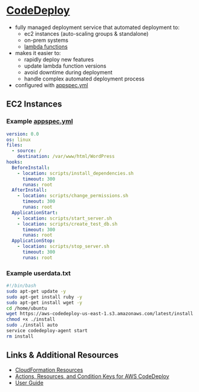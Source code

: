 # [CodeDeploy](https://console.aws.amazon.com/codesuite/codedeploy/start)

- fully managed deployment service that automated deployment to:
  - ec2 instances (auto-scaling groups & standalone)
  - on-prem systems
  - [lambda functions](https://docs.aws.amazon.com/codedeploy/latest/userguide/tutorial-lambda-sam.html)
- makes it easier to:
  - rapidly deploy new features
  - update lambda function versions
  - avoid downtime during deployment
  - handle complex automated deployment process
- configured with [appspec.yml](https://docs.aws.amazon.com/codedeploy/latest/userguide/reference-appspec-file.html)

## EC2 Instances

### Example [appspec.yml](https://docs.aws.amazon.com/codedeploy/latest/userguide/reference-appspec-file.html)

```yaml
version: 0.0
os: linux
files:
  - source: /
    destination: /var/www/html/WordPress
hooks:
  BeforeInstall:
    - location: scripts/install_dependencies.sh
      timeout: 300
      runas: root
  AfterInstall:
    - location: scripts/change_permissions.sh
      timeout: 300
      runas: root
  ApplicationStart:
    - location: scripts/start_server.sh
    - location: scripts/create_test_db.sh
      timeout: 300
      runas: root
  ApplicationStop:
    - location: scripts/stop_server.sh
      timeout: 300
      runas: root
```

### Example userdata.txt

```bash
#!/bin/bash
sudo apt-get update -y
sudo apt-get install ruby -y
sudo apt-get install wget -y
cd /home/ubuntu
wget https://aws-codedeploy-us-east-1.s3.amazonaws.com/latest/install
chmod +x ./install
sudo ./install auto
service codedeploy-agent start
rm install
```

## Links & Additional Resources

- [CloudFormation Resources](https://docs.aws.amazon.com/AWSCloudFormation/latest/UserGuide/AWS_CodeDeploy.html)
- [Actions, Resources, and Condition Keys for AWS CodeDeploy](https://docs.aws.amazon.com/IAM/latest/UserGuide/list_awscodedeploy.html)
- [User Guide](https://docs.aws.amazon.com/codedeploy/latest/userguide/welcome.html)
